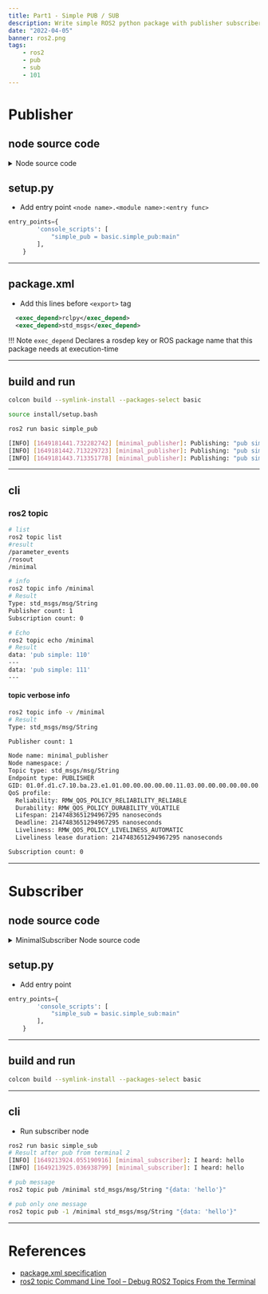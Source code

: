 ```yaml
---
title: Part1 - Simple PUB / SUB
description: Write simple ROS2 python package with publisher subscriber and usage ROS2 CLI tools
date: "2022-04-05"
banner: ros2.png
tags:
    - ros2
    - pub
    - sub
    - 101
---
```

# Publisher
## node source code

<details><summary>Node source code</summary>
    ```python
    import rclpy
    from rclpy.node import Node
    from std_msgs.msg import String

    class MinimalPublisher(Node):
        def __init__(self):
            super().__init__("minimal_publisher")
            self.publisher_ = self.create_publisher(String, "minimal", 10)
            timer_period = 1  # seconds
            self.timer = self.create_timer(timer_period, self.timer_callback)
            self.i = 0

        def timer_callback(self):
            msg = String()
            msg.data = f"pub simple: {self.i}"
            self.publisher_.publish(msg)
            self.get_logger().info(f'Publishing: "{msg.data}"')
            self.i += 1


    def main(args=None):
        rclpy.init(args=args)
        minimal_publisher = MinimalPublisher()
        # Spin the node so the callback function is called.
        rclpy.spin(minimal_publisher)
        minimal_publisher.destroy_node()
        rclpy.shutdown()


    if __name__ == "__main__":
        main()
    ```
</details>


## setup.py
- Add entry point `<node name>.<module name>:<entry func>`

```python
entry_points={
        'console_scripts': [
            "simple_pub = basic.simple_pub:main"
        ],
    }
```

---

## package.xml
- Add this lines before `<export>` tag

```xml
  <exec_depend>rclpy</exec_depend>
  <exec_depend>std_msgs</exec_depend>
```

!!! Note
    `exec_depend` Declares a rosdep key or ROS package name that this package needs at execution-time

---

## build and run

```bash title="Build"
colcon build --symlink-install --packages-select basic
```

```bash title="Source it"
source install/setup.bash
```

```bash title="Run"
ros2 run basic simple_pub
```

```bash title="output"
[INFO] [1649181441.732282742] [minimal_publisher]: Publishing: "pub simple: 0"
[INFO] [1649181442.713229723] [minimal_publisher]: Publishing: "pub simple: 1"
[INFO] [1649181443.713351778] [minimal_publisher]: Publishing: "pub simple: 2"
```

---
## cli
### ros2 topic
```bash
# list
ros2 topic list
#result
/parameter_events
/rosout
/minimal

# info
ros2 topic info /minimal
# Result
Type: std_msgs/msg/String
Publisher count: 1
Subscription count: 0

# Echo
ros2 topic echo /minimal
# Result
data: 'pub simple: 110'
---
data: 'pub simple: 111'
---

```

#### topic verbose info

```bash title="verbose info" linenums="1" hl_lines="11 12 13"
ros2 topic info -v /minimal
# Result
Type: std_msgs/msg/String

Publisher count: 1

Node name: minimal_publisher
Node namespace: /
Topic type: std_msgs/msg/String
Endpoint type: PUBLISHER
GID: 01.0f.d1.c7.10.ba.23.e1.01.00.00.00.00.00.11.03.00.00.00.00.00.00.00.00
QoS profile:
  Reliability: RMW_QOS_POLICY_RELIABILITY_RELIABLE
  Durability: RMW_QOS_POLICY_DURABILITY_VOLATILE
  Lifespan: 2147483651294967295 nanoseconds
  Deadline: 2147483651294967295 nanoseconds
  Liveliness: RMW_QOS_POLICY_LIVELINESS_AUTOMATIC
  Liveliness lease duration: 2147483651294967295 nanoseconds

Subscription count: 0

```

---

# Subscriber
## node source code
<details><summary>MinimalSubscriber Node source code</summary>
    ```python
    import rclpy
    from rclpy.node import Node
    from std_msgs.msg import String


    class MinimalSubscriber(Node):
        def __init__(self):
            super().__init__("minimal_subscriber")

            # The node subscribes to messages of type std_msgs/String,
            # over a topic named: /minimal
            # The callback function is called as soon as a message is received.
            # The maximum number of queued messages is 10.
            self.subscription = self.create_subscription(
                String, "minimal", self.__sub_callback, 10
            )

        def __sub_callback(self, msg):
            self.get_logger().info(f"I heard: {msg.data}")


    def main(args=None):
        rclpy.init(args=args)
        minimal_subscriber = MinimalSubscriber()
        rclpy.spin(minimal_subscriber)
        minimal_subscriber.destroy_node()
        rclpy.shutdown()


    if __name__ == "__main__":
        main()
    ```
</details>


## setup.py
- Add entry point

```python
entry_points={
        'console_scripts': [
            "simple_sub = basic.simple_sub:main"
        ],
    }
```

---

## build and run

```bash title="Build"
colcon build --symlink-install --packages-select basic
```

---

## cli
- Run subscriber node



```bash title="Terminal1"
ros2 run basic simple_sub
# Result after pub from terminal 2
[INFO] [1649213924.055190916] [minimal_subscriber]: I heard: hello
[INFO] [1649213925.036938799] [minimal_subscriber]: I heard: hello
```

```bash title="Terminal2"
# pub message
ros2 topic pub /minimal std_msgs/msg/String "{data: 'hello'}"

# pub only one message
ros2 topic pub -1 /minimal std_msgs/msg/String "{data: 'hello'}"
```

---

# References
- [package.xml specification](https://ros.org/reps/rep-0149.html)
- [ros2 topic Command Line Tool – Debug ROS2 Topics From the Terminal](https://roboticsbackend.com/ros2-topic-cmd-line-tool-debug-ros2-topics-from-the-terminal/)